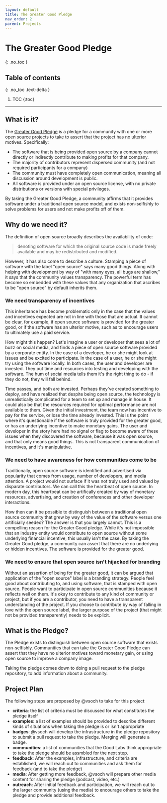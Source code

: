 ```yaml
---
layout: default
title: The Greater Good Pledge
nav_order: 2
parent: Projects
---
```


# The Greater Good Pledge
{: .no_toc }

## Table of contents
{: .no_toc .text-delta }

1. TOC
{:toc}

---

## What is it?

The [Greater Good Pledge](https://www.github.com/good-labs/greater-good-pledge) is a pledge
for a community with one or more open source projects to take to assert that the project
has no ulterior motives. Specifically:

 - The software that is being provided open source by a company cannot directly or indirectly contribute to making profits for that company.
 - The majority of contributors represent dispersed community (and not required participants for a company)
 - The community must have completely open communication, meaning all discussion around development is public.
 - All software is provided under an open source license, with no private distributions or versions with special privileges.

By taking the Greater Good Pledge, a community affirms that it provides software under a traditional
open source model, and exists non-selfishly to solve problems for users and
not make profits off of them.

## Why do we need it?

The definition of open source broadly describes the availability of code:

> denoting software for which the original source code is made freely available and may be redistributed and modified.

However, it has also come to describe a culture. Stamping a piece of software with
the label "open source" says many good things. Along with helping with development
by way of "with many eyes, all bugs are shallow," it says that the community values
transparency. The powerful term has become so embedded with these values that any
organization that ascribes to be "open source" by default inherits them.

### We need transparency of incentives

This inheritance has become problematic only in the case that the values and incentives expected
are not in line with those that are actual. It cannot be clear, for example,
if open source software is provided for the greater good, or if the software
has an ulterior motive, such as to encourage users to ultimately use a paid service.

How might this happen? Let's imagine a user or developer that sees a lot of buzz
on social media, and finds a piece of open source software provided by a corporate entity.
In the case of a developer, he or she might look at issues and be excited to participate.
In the case of a user, he or she might try using the software locally. In both cases,
the user and developer are invested. They put time and resources into testing and developing
with the software. The hum of social media tells them it's the right thing to do - if they 
do not, they will fall behind.

Time passes, and both are invested. Perhaps they've created something to deploy, and have
realized that despite being open source, the technology is unrealistically complicated for a team to set up and manage in house. 
It could also be that the resources required for optimal performance are not available to them.
Given the initial investment, the team now has incentive to pay for the service, or lose the time
already invested. This is the point where it's questionable if the software is truly provided for
the greater good, or has an underlying incentive to make monetary gains. The user and developer
in the story here had no signal or flag to become aware of these issues when they discovered
the software, because it was open source, and that only means good things. This
is not transparent communication of incentives, and it's manipulative. 

### We need to have awareness for how communities come to be

Traditionally, open source software is identified and advertised via
popularity that comes from usage, number of developers, and media attention.
A project would not surface if it was not truly used and valued by disparate contributors. 
We can call this the heartbeat of open source. In modern day, this heartbeat can
be artifically created by way of monetary resources, advertising, and creation
of conferences and other developer interactions.

How then can it be possible to distinguish between a traditional open
source community that grew by way of the value of the software versus one artificially
seeded? The answer is that you largely cannot. This is a compelling reason for the
Greater Good pledge. While it's not impossible that an industry entity would contribute
to open source without some underlying financial incentive, this usually isn't the case.
By taking the Greater Good pledge, a community can assert that there are no
underlying or hidden incentives. The software is provided for the greater good.

### We need to ensure that open source isn't hijacked for branding

Without an assertion of being for the greater good, it can be argued that
application of the "open source" label is a branding strategy.
People feel good about contributing to, and using software, that is stamped with
open source. People want to participate in open source communities because it reflects
well on them. It's okay to contribute to any kind of community or project,
but if you are a contributor, you need to have a transparent understanding 
of the project. If you choose to contribute by way of falling in love with
the open source label, the larger purpose of the project (that might not be provided
transparently) needs to be explicit. 

## What is the Pledge?

The Pledge exists to distinguish between open source software that exists non-selfishly.
Communities that can take the Greater Good Pledge can assert that they have
no ulterior motives toward monetary gain, or using open source to improve a company image.

Taking the pledge comes down to doing a pull request to the pledge repository,
to add information about a community.

## Project Plan

The following steps are proposed by @vsoch to take for this project:

 - **criteria**: the list of criteria must be discussed for what constitutes the pledge itself
 - **examples**: a list of examples should be provided to describe different kinds of situations when taking the pledge is or isn't appropriate
 - **badges**: @vsoch will develop the infrastructure in the pledge repository to submit a pull request to take the pledge. Merging will generate a badge.
 - **communities**: a list of communities that the Good Labs think appropriate to take the pledge should be assmbled for the next step.
 - **feedback**: After the examples, infrastructure, and criteria are established, we will reach out to communities and ask them for feedback (and to take the pledge)
 - **media**: After getting more feedback, @vsoch will prepare other media content for sharing the pledge (podcast, video, etc.)
 - **outreach**: After initial feedback and participation, we will reach out to the larger community (using the media) to encourage others to take the pledge and provide additional feedback.

